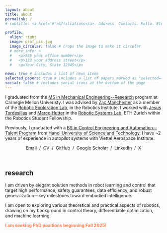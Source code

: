 ```yaml
---
layout: about
title: about
permalink: /
# subtitle: <a href='#'>Affiliations</a>. Address. Contacts. Motto. Etc.

profile:
  align: right
  image: prof_pic.jpg
  image_circular: false # crops the image to make it circular
  # more_info: >
  #   <p>555 your office number</p>
  #   <p>123 your address street</p>
  #   <p>Your City, State 12345</p>

news: true # includes a list of news items
selected_papers: true # includes a list of papers marked as "selected={true}"
social: false # includes social icons at the bottom of the page
---
```


I graduated from the [MS in Mechanical Engineering--Research](https://www.meche.engineering.cmu.edu/education/graduate-programs/masters-research.html) program at Carnegie Mellon Univeristy. I was advised by [Zac Manchester](https://www.ri.cmu.edu/ri-faculty/zachary-manchester/) as a member of the [Robotic Exploration Lab](http://roboticexplorationlab.org/), in the Robotics Institute. I worked with [Jesus Tordesillas](http://www.mit.edu/~jtorde/) and [Marco Hutter](https://rsl.ethz.ch/the-lab/people.html) in the [Robotic Systems Lab](https://rsl.ethz.ch/), ETH Zurich within the Robotics Student Fellowship.

<!-- I am a [Vingroup Scholar](https://scholarships.vinuni.edu.vn/) with the mission to lead and advance the development of science and technology in Vietnam in the future. -->

Previously, I graduated with a [BS in Control Engineering and Automation--Talent Program](https://seee.hust.edu.vn/en_US/talented) from [Hanoi University of Science and Technology](https://en.hust.edu.vn/). I have ~2 years of experience in autopilot systems with Viettel Aerospace Institute.

<p style="text-align:center">
  <a href="mailto:khai.nx1201@gmail.com">Email</a> &nbsp;/&nbsp;
  <a href="../assets/pdf/CV_Khai.pdf">CV</a> &nbsp;/&nbsp;
  <a href="https://github.com/xkhainguyen">GitHub</a> &nbsp;/&nbsp;
  <a href="https://scholar.google.com/citations?user=ex03GKkAAAAJ&hl=en">Google Scholar</a> &nbsp;/&nbsp;
  <a href="https://www.linkedin.com/in/khainx">LinkedIn</a> &nbsp;/&nbsp;
  <a href="https://x.com/khainguyenx">X</a>
</p>

<br>

<h2>research</h2>

I am driven by elegant solution methods in robot learning and control that target high performance, safety guarantees, data efficiency, and robust generalization—key milestones toward embodied intelligence.

I am open to exploring various theoretical and practical aspects of robotics, drawing on my background in control theory, differentiable optimization, and machine learning.

**<span style="color:coral">I am seeking PhD positions beginning Fall 2025!</span>**
